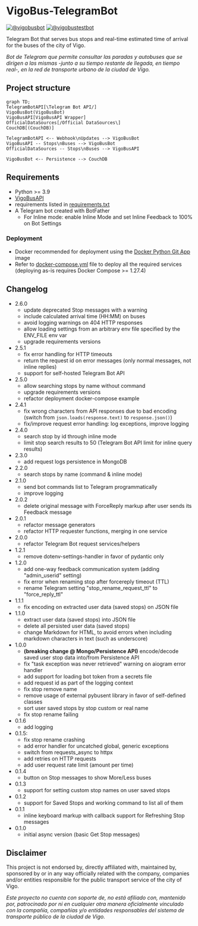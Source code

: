 # VigoBus-TelegramBot

[![@vigobusbot](https://img.shields.io/badge/Stable%20bot-@vigobusbot-blue?logo=telegram&style=plastic)](https://telegram.me/vigobusbot)
[![@vigobustestbot](https://img.shields.io/badge/Develop%20bot-@vigobustestbot-blue?logo=telegram&style=plastic)](https://telegram.me/vigobustestbot)

Telegram Bot that serves bus stops and real-time estimated time of arrival for the buses of the city of Vigo.

_Bot de Telegram que permite consultar las paradas y autobuses que se dirigen a las mismas -junto a su tiempo restante de llegada, en tiempo real-, en la red de transporte urbano de la ciudad de Vigo._

## Project structure

```mermaid
graph TD;
TelegramBotAPI[\Telegram Bot API/]
VigoBusBot(VigoBusBot)
VigoBusAPI[VigoBusAPI Wrapper]
OfficialDataSources[/Official DataSources\]
CouchDB[(CouchDB)]

TelegramBotAPI <-- Webhook\nUpdates --> VigoBusBot
VigoBusAPI -- Stops\nBuses --> VigoBusBot
OfficialDataSources -- Stops\nBuses --> VigoBusAPI

VigoBusBot <-- Persistence --> CouchDB
```

## Requirements

- Python >= 3.9
- [VigoBusAPI](https://github.com/David-Lor/Python_VigoBusAPI)
- requirements listed in [requirements.txt](requirements.txt)
- A Telegram bot created with BotFather
    - For Inline mode: enable Inline Mode and set Inline Feedback to 100% on Bot Settings

### Deployment

- Docker recommended for deployment using the [Docker Python Git App](https://github.com/David-Lor/Docker-Python-Git-App) image
- Refer to [docker-compose.yml](tools/deployment/vigobusbot) file to deploy all the required services (deploying as-is requires Docker Compose >= 1.27.4)

## Changelog

- 2.6.0
  - update deprecated Stop messages with a warning
  - include calculated arrival time (HH:MM) on buses
  - avoid logging warnings on 404 HTTP responses
  - allow loading settings from an arbitrary env file specified by the ENV_FILE env var
  - upgrade requirements versions
- 2.5.1
    - fix error handling for HTTP timeouts
    - return the request id on error messages (only normal messages, not inline replies)
    - support for self-hosted Telegram Bot API
- 2.5.0
    - allow searching stops by name without command
    - upgrade requirements versions
    - refactor deployment docker-compose example
- 2.4.1
    - fix wrong characters from API responses due to bad encoding (switch from `json.loads(response.text)` to `response.json()`)
    - fix/improve request error handling: log exceptions, improve logging
- 2.4.0
    - search stop by id through inline mode
    - limit stop search results to 50 (Telegram Bot API limit for inline query results)
- 2.3.0
    - add request logs persistence in MongoDB
- 2.2.0
    - search stops by name (command & inline mode)
- 2.1.0
    - send bot commands list to Telegram programmatically
    - improve logging
- 2.0.2
    - delete original message with ForceReply markup after user sends its Feedback message
- 2.0.1
    - refactor message generators
    - refactor HTTP requester functions, merging in one service
- 2.0.0
    - refactor Telegram Bot request services/helpers
- 1.2.1
    - remove dotenv-settings-handler in favor of pydantic only
- 1.2.0
    - add one-way feedback communication system (adding "admin_userid" setting)
    - fix error when renaming stop after forcereply timeout (TTL)
    - rename Telegram setting "stop_rename_request_ttl" to "force_reply_ttl"
- 1.1.1
    - fix encoding on extracted user data (saved stops) on JSON file
- 1.1.0
    - extract user data (saved stops) into JSON file
    - delete all persisted user data (saved stops)
    - change Markdown for HTML, to avoid errors when including markdown characters in text (such as underscore)
- 1.0.0
    - **(breaking change @ Mongo/Persistence API)** encode/decode saved user stop data into/from Persistence API
    - fix "task exception was never retrieved" warning on aiogram error handler
    - add support for loading bot token from a secrets file
    - add request id as part of the logging context
    - fix stop remove name
    - remove usage of external pybusent library in favor of self-defined classes
    - sort user saved stops by stop custom or real name
    - fix stop rename failing
- 0.1.6
    - add logging
- 0.1.5:
    - fix stop rename crashing
    - add error handler for uncatched global, generic exceptions
    - switch from requests_async to httpx
    - add retries on HTTP requests
    - add user request rate limit (amount per time)
- 0.1.4
    - button on Stop messages to show More/Less buses
- 0.1.3
    - support for setting custom stop names on user saved stops
- 0.1.2
    - support for Saved Stops and working command to list all of them
- 0.1.1
    - inline keyboard markup with callback support for Refreshing Stop messages
- 0.1.0
    - initial async version (basic Get Stop messages)

## Disclaimer

This project is not endorsed by, directly affiliated with, maintained by, sponsored by or in any way officially related with the company, companies and/or entities responsible for the public transport service of the city of Vigo.

_Este proyecto no cuenta con soporte de, no está afiliado con, mantenido por, patrocinado por ni en cualquier otra manera oficialmente vinculado con la compañía, compañías y/o entidades responsables del sistema de transporte público de la ciudad de Vigo._

